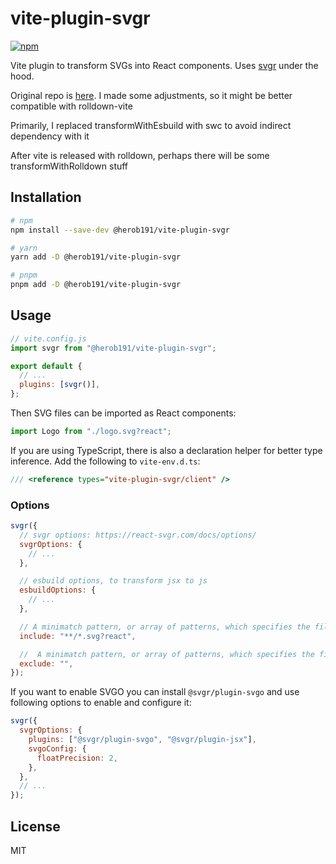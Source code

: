# vite-plugin-svgr

[![npm](https://img.shields.io/npm/v/vite-plugin-svgr.svg)](https://www.npmjs.com/package/vite-plugin-svgr)

Vite plugin to transform SVGs into React components. Uses [svgr](https://github.com/gregberge/svgr) under the hood.

Original repo is [here](https://github.com/pd4d10/vite-plugin-svgr).
I made some adjustments, so it might be better compatible with rolldown-vite

Primarily, I replaced transformWithEsbuild with swc to avoid indirect dependency with it

After vite is released with rolldown, perhaps there will be some transformWithRolldown stuff

## Installation

```sh
# npm
npm install --save-dev @herob191/vite-plugin-svgr

# yarn
yarn add -D @herob191/vite-plugin-svgr

# pnpm
pnpm add -D @herob191/vite-plugin-svgr
```

## Usage

```js
// vite.config.js
import svgr from "@herob191/vite-plugin-svgr";

export default {
  // ...
  plugins: [svgr()],
};
```

Then SVG files can be imported as React components:

```js
import Logo from "./logo.svg?react";
```

If you are using TypeScript, there is also a declaration helper for better type inference. Add the following to `vite-env.d.ts`:

```ts
/// <reference types="vite-plugin-svgr/client" />
```

### Options

```js
svgr({
  // svgr options: https://react-svgr.com/docs/options/
  svgrOptions: {
    // ...
  },

  // esbuild options, to transform jsx to js
  esbuildOptions: {
    // ...
  },

  // A minimatch pattern, or array of patterns, which specifies the files in the build the plugin should include.
  include: "**/*.svg?react",

  //  A minimatch pattern, or array of patterns, which specifies the files in the build the plugin should ignore. By default no files are ignored.
  exclude: "",
});
```

If you want to enable SVGO you can install `@svgr/plugin-svgo` and use following options to enable and configure it:

```js
svgr({
  svgrOptions: {
    plugins: ["@svgr/plugin-svgo", "@svgr/plugin-jsx"],
    svgoConfig: {
      floatPrecision: 2,
    },
  },
  // ...
});
```

## License

MIT
